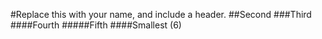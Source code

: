 #Replace this with your name, and include a header.
##Second 
###Third
####Fourth
#####Fifth
####Smallest (6)
